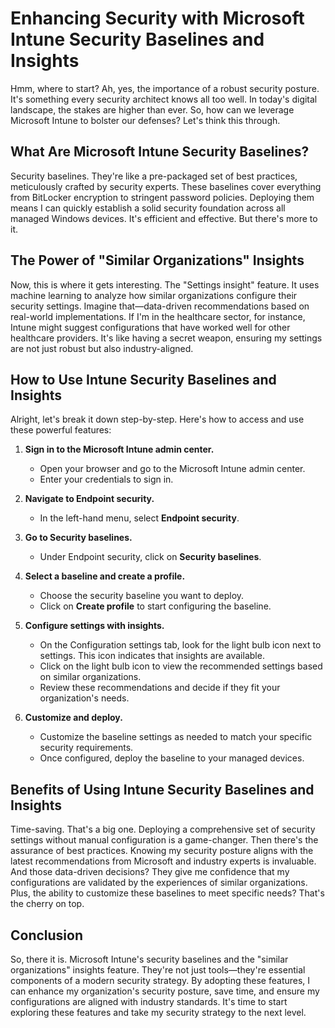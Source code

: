 # Enhancing Security with Microsoft Intune Security Baselines and Insights

Hmm, where to start? Ah, yes, the importance of a robust security posture. It's something every security architect knows all too well. In today's digital landscape, the stakes are higher than ever. So, how can we leverage Microsoft Intune to bolster our defenses? Let's think this through.

## What Are Microsoft Intune Security Baselines?

Security baselines. They're like a pre-packaged set of best practices, meticulously crafted by security experts. These baselines cover everything from BitLocker encryption to stringent password policies. Deploying them means I can quickly establish a solid security foundation across all managed Windows devices. It's efficient and effective. But there's more to it.

## The Power of "Similar Organizations" Insights

Now, this is where it gets interesting. The "Settings insight" feature. It uses machine learning to analyze how similar organizations configure their security settings. Imagine that—data-driven recommendations based on real-world implementations. If I'm in the healthcare sector, for instance, Intune might suggest configurations that have worked well for other healthcare providers. It's like having a secret weapon, ensuring my settings are not just robust but also industry-aligned.

## How to Use Intune Security Baselines and Insights

Alright, let's break it down step-by-step. Here's how to access and use these powerful features:

1. **Sign in to the Microsoft Intune admin center.**
   - Open your browser and go to the Microsoft Intune admin center.
   - Enter your credentials to sign in.

2. **Navigate to Endpoint security.**
   - In the left-hand menu, select **Endpoint security**.

3. **Go to Security baselines.**
   - Under Endpoint security, click on **Security baselines**.

4. **Select a baseline and create a profile.**
   - Choose the security baseline you want to deploy.
   - Click on **Create profile** to start configuring the baseline.

5. **Configure settings with insights.**
   - On the Configuration settings tab, look for the light bulb icon next to settings. This icon indicates that insights are available.
   - Click on the light bulb icon to view the recommended settings based on similar organizations.
   - Review these recommendations and decide if they fit your organization's needs.

6. **Customize and deploy.**
   - Customize the baseline settings as needed to match your specific security requirements.
   - Once configured, deploy the baseline to your managed devices.

## Benefits of Using Intune Security Baselines and Insights

Time-saving. That's a big one. Deploying a comprehensive set of security settings without manual configuration is a game-changer. Then there's the assurance of best practices. Knowing my security posture aligns with the latest recommendations from Microsoft and industry experts is invaluable. And those data-driven decisions? They give me confidence that my configurations are validated by the experiences of similar organizations. Plus, the ability to customize these baselines to meet specific needs? That's the cherry on top.

## Conclusion

So, there it is. Microsoft Intune's security baselines and the "similar organizations" insights feature. They're not just tools—they're essential components of a modern security strategy. By adopting these features, I can enhance my organization's security posture, save time, and ensure my configurations are aligned with industry standards. It's time to start exploring these features and take my security strategy to the next level.
